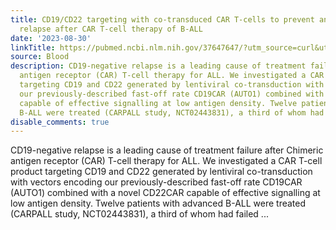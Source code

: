 ```yaml
---
title: CD19/CD22 targeting with co-transduced CAR T-cells to prevent antigen negative
  relapse after CAR T-cell therapy of B-ALL
date: '2023-08-30'
linkTitle: https://pubmed.ncbi.nlm.nih.gov/37647647/?utm_source=curl&utm_medium=rss&utm_campaign=journals&utm_content=7603509&fc=None&ff=20230831181054&v=2.17.9.post6+86293ac
source: Blood
description: CD19-negative relapse is a leading cause of treatment failure after Chimeric
  antigen receptor (CAR) T-cell therapy for ALL. We investigated a CAR T-cell product
  targeting CD19 and CD22 generated by lentiviral co-transduction with vectors encoding
  our previously-described fast-off rate CD19CAR (AUTO1) combined with a novel CD22CAR
  capable of effective signalling at low antigen density. Twelve patients with advanced
  B-ALL were treated (CARPALL study, NCT02443831), a third of whom had failed ...
disable_comments: true
---
```

CD19-negative relapse is a leading cause of treatment failure after Chimeric antigen receptor (CAR) T-cell therapy for ALL. We investigated a CAR T-cell product targeting CD19 and CD22 generated by lentiviral co-transduction with vectors encoding our previously-described fast-off rate CD19CAR (AUTO1) combined with a novel CD22CAR capable of effective signalling at low antigen density. Twelve patients with advanced B-ALL were treated (CARPALL study, NCT02443831), a third of whom had failed ...